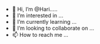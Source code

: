 - 👋 Hi, I’m @Hari.....
- 👀 I’m interested in ...
- 🌱 I’m currently learning ...
- 💞️ I’m looking to collaborate on ...
- 📫 How to reach me ...

<!---
HashiramaSenjuhari/HashiramaSenjuhari is a ✨ special ✨ repository because its `README.md` (this file) appears on your GitHub profile.
You can click the Preview link to take a look at your changes.
--->
